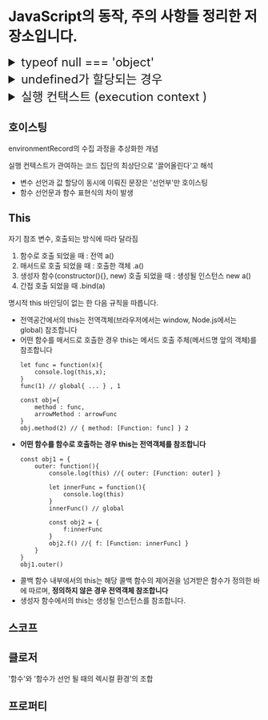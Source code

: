 # JavaScript의 동작, 주의 사항들 정리한 저장소입니다.

<details>
<summary style="font-size:x-large">typeof null === 'object'</summary>
<div markdown="1">
typeof(null)이 null이 아닌 object반환
<hr>
자바스크립트를 처음 구현할 때, 
자바스크립트 값은 타입 태그와 값으로 표시되었습니다.

객체의 타입 태그는 0이었습니다. 
null은 Null pointer(대부분의 플랫폼에서 0x00)로 표시되었습니다.

그 결과 null은 타입 태그로 0을 가지며, 
따라서 typeof는 object를 반환합니다.

typeof null === “null” 제안이 있었지만, 기존 사이트 손상으로 거부되었습니다.
</div>
</details>

<details>
<summary style="font-size:x-large">undefined가 할당되는 경우</summary>
<div markdown="1">
<ol>
<li><p>undefined로 명시적으로 지정한 경우</p>
<pre><code>let a = undefined
console.log(a) // undefined
</code></pre>
</li>

<li><p>값을 대입하지 않은 변수</p>
<code><pre>
let b
console.log(b) // undefined
</pre></code>
</li>

<li><p>객체 내부의 존재하지 않는 프로퍼티에 접근</p>
<code><pre>
let c = {c1:1}
console.log(c.notHere) // undefined
</pre></code>
</li>

<li><p>return문이 없거나 호출되지 않는 함수의 실행 결과</p>
<code><pre>
let func = function(){};
let d = func()
console.log(d) // undefined
</pre></code>
</li>
</ol>
</div>
</details>

<details>
<summary style="font-size:x-large">실행 컨택스트 (execution context )</summary>
<div markdown="1">
<p>실행할 코드에 제공할 환경 정보들을 모아놓은 객체</p>
<hr>
<p>실행 컨텍스트가 활성화될 때, 
자바스크립트 엔진이 해당 컨택스트에 관련된 코드들을 실행하는 데 필요한
환경 정보들을 수집해서 실행 컨텍스트 객체에 저장</p>
<ol>
<li><p>VariableEnvironment</p>
<p>environmentRecord : 매개변수명, 변수의 식별자, 선언한 함수의 함수명 등 수집</p>
<p>outerEnvironmentReference : 직전 컨텍스트의 LexicalEnvironment 정보를 참조</p>
<p>실행 컨텍스트 활성화 될때, 초기 환경 정보들을 유지</p>
</li>
<li><p>LexicalEnvironment</p>
<p>environmentRecord : 매개변수명, 변수의 식별자, 선언한 함수의 함수명 등 수집</p>
<p>outerEnvironmentReference : 직전 컨텍스트의 LexicalEnvironment 정보를 참조</p>
<p>환경 정보들을 함수 실행 도중에 변경 사항을 즉시 반영</p>
</li>
<li><p>ThisBinding</p>
</li>
</ol>
</div>
</details>

## 호이스팅
environmentRecord의 수집 과정을 추상화한 개념

실행 컨텍스트가 관여하는 코드 집단의 최상단으로 '끌어올린다'고 해석
- 변수 선언과 값 할당이 동시에 이뤄진 문장은 '선언부'만 호이스팅
- 함수 선언문과 함수 표현식의 차이 발생
## This
자기 참조 변수, 호출되는 방식에 따라 달라짐
1. 함수로 호출 되었을 때 : 전역  a()
2. 매서드로 호출 되었을 때 : 호출한 객체 .a()
3. 생성자 함수(constructor(){}, new) 호출 되었을 때 : 생성될 인스턴스 new a()
4. 간접 호출 되었을 때 .bind(a)

명시적 this 바인딩이 없는 한 다음 규칙을 따릅니다.
- 전역공간에서의 this는 전역객체(브라우저에서는 window, Node.js에서는 global) 참조합니다
- 어떤 함수를 매서드로 호출한 경우 this는 메서드 호출 주체(메서드명 앞의 객체)를 참조합니다
    ```
    let func = function(x){
        console.log(this,x);   
    }
    func(1) // global{ ... } , 1

    const obj={
        method : func,
        arrowMethod : arrowFunc
    }
    obj.method(2) // { method: [Function: func] } 2
    ```
- **어떤 함수를 함수로 호출하는 경우 this는 전역객체를 참조합니다**
    ```
    const obj1 = {
        outer: function(){
            console.log(this) //{ outer: [Function: outer] }

            let innerFunc = function(){
                console.log(this)
            }
            innerFunc() // global

            const obj2 = {
                f:innerFunc 
            }
            obj2.f() //{ f: [Function: innerFunc] }
        }
    }
    obj1.outer()
    ```
- 콜백 함수 내부에서의 this는 해당 콜백 함수의 제어권을 넘겨받은 함수가 정의한 바에 따르며, **정의하지 않은 경우 전역객체 참조합니다**
- 생성자 함수에서의 this는 생성될 인스턴스를 참조합니다.

## 스코프

## 클로저
'함수'와 '함수가 선언 될 때의 렉시컬 환경'의 조합

## 프로퍼티
